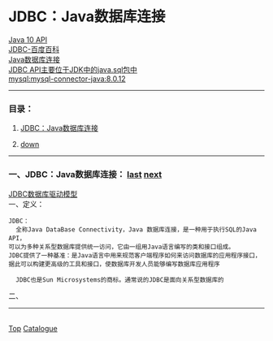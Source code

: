 # <a id="a_top">JDBC：Java数据库连接</a>
[Java 10 API](https://docs.oracle.com/javase/10/docs/api/overview-summary.html)<br/>
[JDBC-百度百科](https://baike.baidu.com/item/jdbc)<br/>
[Java数据库连接](https://baike.baidu.com/item/Java%E6%95%B0%E6%8D%AE%E5%BA%93%E8%BF%9E%E6%8E%A5)<br/>
[JDBC API主要位于JDK中的java.sql包中](https://docs.oracle.com/javase/10/docs/api/java.sql-summary.html)<br/>
[mysql:mysql-connector-java:8.0.12](https://search.maven.org/artifact/mysql/mysql-connector-java/8.0.12/jar)<br/>

---
### <a id="a_catalogue">目录</a>：
1. <a href="#a_jdbc">JDBC：Java数据库连接</a>

99. <a href="#a_down">down</a>

---
### <a id="a_jdbc">一、JDBC：Java数据库连接：</a> <a href="#">last</a> <a href="#">next</a>
[JDBC数据库驱动模型](https://github.com/mutistic/mutistic.database/blob/master/com.mutisitc.database.jdbc/notes/01_JDBCPModel.png)<br/>
一、定义：
```
JDBC：
  全称Java DataBase Connectivity，Java 数据库连接，是一种用于执行SQL的Java API，
可以为多种关系型数据库提供统一访问，它由一组用Java语言编写的类和接口组成。
JDBC提供了一种基准：是Java语言中用来规范客户端程序如何来访问数据库的应用程序接口，
据此可以构建更高级的工具和接口，使数据库开发人员能够编写数据库应用程序

  JDBC也是Sun Microsystems的商标。通常说的JDBC是面向关系型数据库的
```

二、

---
<a id="a_down"></a>  
<a href="#a_top">Top</a> 
<a href="#a_catalogue">Catalogue</a>